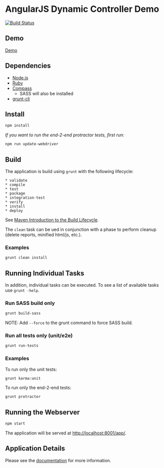# AngularJS Dynamic Controller Demo

[![Build Status](https://travis-ci.org/matt-dunn/angular-demo.svg)](https://travis-ci.org/matt-dunn/angular-demo)

## Demo

[Demo](http://matt-dunn.github.io/angular-demo/app/)

## Dependencies

* [Node.js](http://nodejs.org/)
* [Ruby](https://www.ruby-lang.org/en/documentation/installation/)
* [Compass](http://compass-style.org/install/)
    * SASS will also be installed
* [grunt-cli](http://gruntjs.com/getting-started)

## Install

```sh
npm install
```

*If you want to run the end-2-end protractor tests, first run:*

```sh
npm run update-webdriver
```

## Build

The application is build using ```grunt``` with the following lifecycle:

    * validate
    * compile
    * test
    * package
    * integration-test
    * verify
    * install
    * deploy

See [Maven Introduction to the Build Lifecycle](http://maven.apache.org/guides/introduction/introduction-to-the-lifecycle.html).

The ```clean``` task can be ued in conjunction with a phase to perform cleanup (delete reports, minified html/js, etc.).

### Examples

```sh
grunt clean install
```

## Running Individual Tasks

In addition, individual tasks can be executed. To see a list of available tasks use ```grunt -help```.

### Run SASS build only

```sh
grunt build-sass
```

NOTE: Add ```--force``` to the grunt command to force SASS build.

### Run all tests only (unit/e2e)

```sh
grunt run-tests
```

### Examples

To run only the unit tests:

```sh
grunt karma:unit
```

To run only the end-2-end tests:

```sh
grunt protractor
```

## Running the Webserver

```sh
npm start
```

The application will be served at [http://localhost:8001/app/](http://localhost:8000/app/).

## Application Details

Please see the [documentation](https://github.com/matt-dunn/angular-demo/blob/master/app/README.md) for more information.
